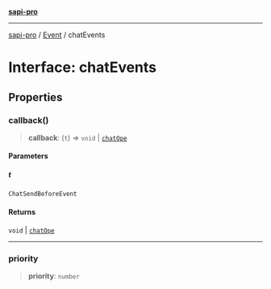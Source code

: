 [**sapi-pro**](../../../README.md)

***

[sapi-pro](../../../globals.md) / [Event](../README.md) / chatEvents

# Interface: chatEvents

## Properties

### callback()

> **callback**: (`t`) => `void` \| [`chatOpe`](../enumerations/chatOpe.md)

#### Parameters

##### t

`ChatSendBeforeEvent`

#### Returns

`void` \| [`chatOpe`](../enumerations/chatOpe.md)

***

### priority

> **priority**: `number`
